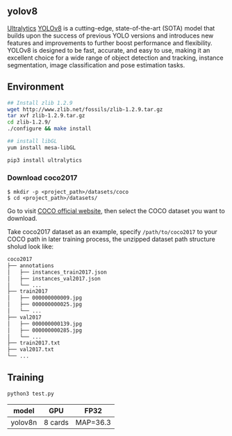 ## yolov8

[Ultralytics](https://ultralytics.com) [YOLOv8](https://github.com/ultralytics/ultralytics) is a cutting-edge, state-of-the-art (SOTA) model that builds upon the success of previous YOLO versions and introduces new features and improvements to further boost performance and flexibility. YOLOv8 is designed to be fast, accurate, and easy to use, making it an excellent choice for a wide range of object detection and tracking, instance segmentation, image classification and pose estimation tasks.

## Environment
```bash
## Install zlib 1.2.9
wget http://www.zlib.net/fossils/zlib-1.2.9.tar.gz
tar xvf zlib-1.2.9.tar.gz
cd zlib-1.2.9/
./configure && make install

## install libGL
yum install mesa-libGL
```

```
pip3 install ultralytics
```

### Download coco2017

```
$ mkdir -p <project_path>/datasets/coco
$ cd <project_path>/datasets/

```

Go to visit [COCO official website](https://cocodataset.org/#download), then select the COCO dataset you want to download.

Take coco2017 dataset as an example, specify `/path/to/coco2017` to your COCO path in later training process, the unzipped dataset path structure sholud look like:

```bash
coco2017
├── annotations
│   ├── instances_train2017.json
│   ├── instances_val2017.json
│   └── ...
├── train2017
│   ├── 000000000009.jpg
│   ├── 000000000025.jpg
│   └── ...
├── val2017
│   ├── 000000000139.jpg
│   ├── 000000000285.jpg
│   └── ...
├── train2017.txt 
├── val2017.txt 
└── ...
```


##  Training

```bash
python3 test.py
```

|       model       |     GPU     | FP32                                 | 
|-------------------| ----------- | ------------------------------------ |
|       yolov8n     | 8 cards     | MAP=36.3                             |
